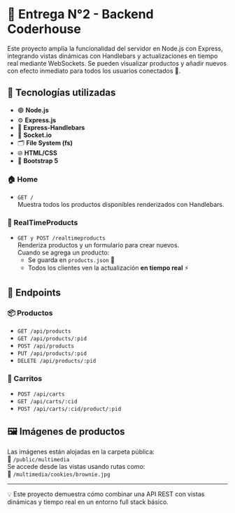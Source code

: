 # 🚀 Entrega N°2 - Backend Coderhouse

Este proyecto amplía la funcionalidad del servidor en Node.js con Express, integrando vistas dinámicas con Handlebars y actualizaciones en tiempo real mediante WebSockets. Se pueden visualizar productos y añadir nuevos con efecto inmediato para todos los usuarios conectados 🔁.

## 🧰 Tecnologías utilizadas

- 🟢 **Node.js**
- ⚙️ **Express.js**
- 🔧 **Express-Handlebars**
- 🔄 **Socket.io**
- 🗂️ **File System (fs)**
- 🌐 **HTML/CSS**
- 🎨 **Bootstrap 5**


### 🏠 Home
- `GET /`  
  Muestra todos los productos disponibles renderizados con Handlebars.

### 🧪 RealTimeProducts
- `GET y POST /realtimeproducts`  
  Renderiza productos y un formulario para crear nuevos.  
  Cuando se agrega un producto:
  - Se guarda en `products.json` 💾
  - Todos los clientes ven la actualización **en tiempo real** ⚡

## 🔗 Endpoints

### 📦 Productos

- `GET /api/products`
- `GET /api/products/:pid`
- `POST /api/products`
- `PUT /api/products/:pid`
- `DELETE /api/products/:pid`

### 🛒 Carritos

- `POST /api/carts`
- `GET /api/carts/:cid`
- `POST /api/carts/:cid/product/:pid`

## 🖼️ Imágenes de productos

Las imágenes están alojadas en la carpeta pública:  
📁 `/public/multimedia`  
Se accede desde las vistas usando rutas como:  
📸 `/multimedia/cookies/brownie.jpg`

---

💡 Este proyecto demuestra cómo combinar una API REST con vistas dinámicas y tiempo real en un entorno full stack básico.

